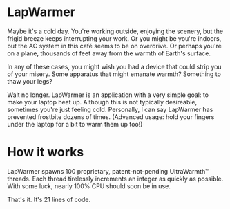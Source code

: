# LapWarmer
Maybe it's a cold day. You're working outside, enjoying the scenery, but the frigid breeze keeps interrupting your work.
Or you might be you're indoors, but the AC system in this café seems to be on overdrive.
Or perhaps you're on a plane, thousands of feet away from the warmth of Earth's surface.

In any of these cases, you might wish you had a device that could strip you of your misery. 
Some apparatus that might emanate warmth? Something to thaw your legs?

Wait no longer. LapWarmer is an application with a very simple goal: to make your laptop heat up. 
Although this is not typically desireable, sometimes you're just feeling cold.
Personally, I can say LapWarmer has prevented frostbite dozens of times. 
(Advanced usage: hold your fingers under the laptop for a bit to warm them up too!)

# How it works
LapWarmer spawns 100 proprietary, patent-not-pending UltraWarmth™ threads. 
Each thread tirelessly increments an integer as quickly as possible. With some luck, nearly 100% CPU should soon be in use.

That's it. It's 21 lines of code.
